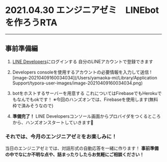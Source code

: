 # 2021.04.30 エンジニアゼミ　LINEbotを作ろうRTA

---

## 事前準備編

1. [LINE Developers](https://developers.line.biz/ja/)にログインする
   自分のLINEアカウントで登録できます
2. Developers consoleを使用するアカウントの必要情報を入力して送信
   ![image-20210409160034034](/Users/yamaoka-mi/Library/Application Support/typora-user-images/image-20210409160034034.png)

3. botをホストするサーバーを用意する
   これについてはFirebaseでもHerokuでもなんでもokです！
   ※今回のハンズオンでは、Firebaseを使用します(無料枠で済みそうなので)
4. **準備完了！**
   LINE Developersコンソール画面からプロバイダをつくるところから、ハンズオンスタートしていきます🐰



### それでは、今月のエンジニアゼミをお楽しみに！

当日のエンジニアゼミでは、対話形式の自動応答を一緒に作ります！
**事前準備の中でなにか不明な点や、詰まったりしたらお気軽にご相談ください！**

